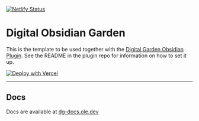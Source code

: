[![Netlify Status](https://api.netlify.com/api/v1/badges/018249ec-629c-4bf3-a04b-462009d2a065/deploy-status)](https://app.netlify.com/sites/berserkduck/deploys)
# Digital Obsidian Garden
This is the template to be used together with the [Digital Garden Obsidian Plugin](https://github.com/oleeskild/Obsidian-Digital-Garden). 
See the README in the plugin repo for information on how to set it up.

[![Deploy with Vercel](https://vercel.com/button)](https://vercel.com/new/clone?repository-url=https://github.com/oleeskild/digitalgarden)

---
## Docs
Docs are available at [dg-docs.ole.dev](https://dg-docs.ole.dev/)
